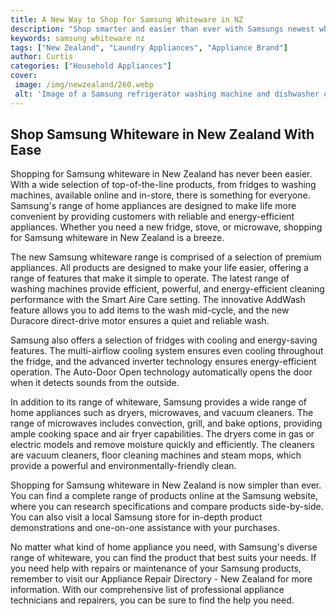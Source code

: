```yaml
---
title: A New Way to Shop for Samsung Whiteware in NZ
description: "Shop smarter and easier than ever with Samsungs newest whiteware store in New Zealand Learn more about the latest offerings and how to find the best deals"
keywords: samsung whiteware nz
tags: ["New Zealand", "Laundry Appliances", "Appliance Brand"]
author: Curtis
categories: ["Household Appliances"]
cover: 
 image: /img/newzealand/260.webp
 alt: 'Image of a Samsung refrigerator washing machine and dishwasher on display in a store in New Zealand'
---
```

## Shop Samsung Whiteware in New Zealand With Ease

Shopping for Samsung whiteware in New Zealand has never been easier. With a wide selection of top-of-the-line products, from fridges to washing machines, available online and in-store, there is something for everyone. Samsung's range of home appliances are designed to make life more convenient by providing customers with reliable and energy-efficient appliances. Whether you need a new fridge, stove, or microwave, shopping for Samsung whiteware in New Zealand is a breeze.

The new Samsung whiteware range is comprised of a selection of premium appliances. All products are designed to make your life easier, offering a range of features that make it simple to operate. The latest range of washing machines provide efficient, powerful, and energy-efficient cleaning performance with the Smart Aire Care setting. The innovative AddWash feature allows you to add items to the wash mid-cycle, and the new Duracore direct-drive motor ensures a quiet and reliable wash.

Samsung also offers a selection of fridges with cooling and energy-saving features. The multi-airflow cooling system ensures even cooling throughout the fridge, and the advanced inverter technology ensures energy-efficient operation. The Auto-Door Open technology automatically opens the door when it detects sounds from the outside.

In addition to its range of whiteware, Samsung provides a wide range of home appliances such as dryers, microwaves, and vacuum cleaners. The range of microwaves includes convection, grill, and bake options, providing ample cooking space and air fryer capabilities. The dryers come in gas or electric models and remove moisture quickly and efficiently. The cleaners are vacuum cleaners, floor cleaning machines and steam mops, which provide a powerful and environmentally-friendly clean.

Shopping for Samsung whiteware in New Zealand is now simpler than ever. You can find a complete range of products online at the Samsung website, where you can research specifications and compare products side-by-side. You can also visit a local Samsung store for in-depth product demonstrations and one-on-one assistance with your purchases.

No matter what kind of home appliance you need, with Samsung's diverse range of whiteware, you can find the product that best suits your needs. If you need help with repairs or maintenance of your Samsung products, remember to visit our Appliance Repair Directory - New Zealand for more information. With our comprehensive list of professional appliance technicians and repairers, you can be sure to find the help you need.
